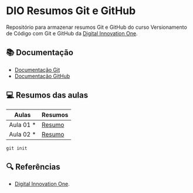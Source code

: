 # DIO Resumos Git e GitHub

Repositório para armazenar resumos Git e GitHub do curso Versionamento de Código com Git e GitHub da [Digital Innovation One](https://web.dio.me/).

## 📚 Documentação
- [Documentação Git](https://git-scm.com/doc)
- [Documentação GitHub](https://docs.github.com/pt)

## 💻 Resumos das aulas

| Aulas | Resumos |
|-------|---------|
| Aula 01 * | [Resumo]() |
| Aula 02 * | [Resumo]() |

```
git init
```

## 🔍 Referências 
- [Digital Innovation One]().
